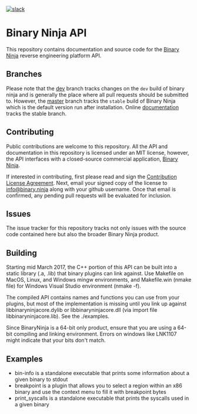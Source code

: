 [![slack](https://slackin-sbhuzyheck.now.sh/badge.svg)](https://binaryninja-slack-hwwdinrdce.now.sh/)

# Binary Ninja API

This repository contains documentation and source code for the [Binary Ninja](https://binary.ninja/) reverse engineering platform API.

## Branches

Please note that the [dev](/Vector35/binaryninja-api/tree/dev/) branch tracks changes on the `dev` build of binary ninja and is generally the place where all pull requests should be submitted to. However, the [master](/Vector35/binaryninja-api/tree/master/) branch tracks the `stable` build of Binary Ninja which is the default version run after installation. Online [documentation](https://api.binary.ninja/) tracks the stable branch. 

## Contributing

Public contributions are welcome to this repository. All the API and documentation in this repository is licensed under an MIT license, however, the API interfaces with a closed-source commercial application, [Binary Ninja](https://binary.ninja).

If interested in contributing, first please read and sign the [Contribution License Agreement](https://binary.ninja/cla.pdf). Next, email your signed copy of the license to info@binary.ninja along with your github username. Once that email is confirmed, any pending pull requests will be evaluated for inclusion.

## Issues

The issue tracker for this repository tracks not only issues with the source code contained here but also the broader Binary Ninja product.

## Building

Starting mid March 2017, the C++ portion of this API can be built into a static library (.a, .lib) that binary plugins can link against. Use Makefile on MacOS, Linux, and Windows mingw environments, and Makefile.win (nmake file) for Windows Visual Studio environment (nmake -f).

The compiled API contains names and functions you can use from your plugins, but most of the implementation is missing until you link up against libbinaryninjacore.dylib or libbinaryninjacore.dll (via import file libbinaryninjacore.lib). See the ./examples.

Since BinaryNinja is a 64-bit only product, ensure that you are using a 64-bit compiling and linking environment. Errors on windows like LNK1107 might indicate that your bits don't match.

## Examples

* bin-info is a standalone executable that prints some information about a given binary to stdout
* breakpoint is a plugin that allows you to select a region within an x86 binary and use the context menu to fill it with breakpoint bytes
* print_syscalls is a standalone executable that prints the syscalls used in a given binary 
